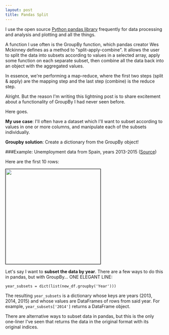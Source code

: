 ```yaml
---
layout: post
title: Pandas Split
---
```


I use the open source <a href="http://pandas.pydata.org/">Python pandas library</a> frequently for data processing and analysis and plotting and all the things. 

A function I use often is the GroupBy function, which pandas creator Wes Mckinney defines as a method to "split-apply-combine". It allows the user to split the data into subsets according to values in a selected array, apply some function on each separate subset, then combine all the data back into an object with the aggregated values.

In essence, we're performing a map-reduce, where the first two steps (split & apply) are the mapping step and the last step (combine) is the reduce step.

Alright. But the reason I'm writing this lightning post is to share excitement about a functionality of GroupBy I had never seen before.

Here goes.

**My use case**: I'll often have a dataset which I'll want to subset according to values in one or more columns, and manipulate each of the subsets individually.

**Groupby solution**: Create a dictionary from the GroupBy object!

###Example: Unemployment data from Spain, years 2013-2015
(<a href="http://www.ine.es/welcome.shtml">Source</a>)

Here are the first 10 rows:

<img style= "width: 300px; border:1px solid black; margin: 0 auto;" src="http://cgerson.github.io/images/spain_data.png"/>

Let's say I want to **subset the data by year**. There are a few ways to do this in pandas, but with GroupBy... ONE ELEGANT LINE:

`year_subsets = dict(list(new_df.groupby('Year')))`

The resulting `year_subsets` is a dictionary whose keys are years (2013, 2014, 2015) and whose values are DataFrames of rows from said year. For example, `year_subsets['2014']` returns a DataFrame object.

There are alternative ways to subset data in pandas, but this is the only one-liner I've seen that returns the data in the original format with its original indices.
